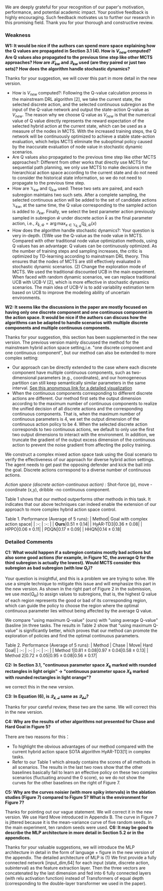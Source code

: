 We are deeply grateful for your recognition of our paper's motivation, performance, and potential academic impact. Your positive feedback is highly encouraging. Such feedback motivates us to further our research in this promising field. Thank you for your thorough and constructive review.
### Weakness
**W1: It would be nice if the authors can spend more space explaining how the Q values are propagated in Section 3.1 (4). How is $V_{new}$ computed? Are Q values also propagated to the previous time step like other MCTS approaches? How are $`\mathcal{X}_{kw}`$ and $`\mathcal{Q}_{kw}`$ used (are they paired or just two sets)? How does the algorithm handle stochastic dynamics?**

Thanks for your suggestion, we will cover this part in more detail in the new version.

- How is $V_{new}$ computed?: Following the Q-value calculation process in the mainstream DRL algorithm [2], we take the current state, the selected discrete action, and the selected continuous subregion as the input of the Q-value network and output the state-action Q-value as $V_{new}$. The reason why we choose Q value as $V_{new}$ is that the numerical value of Q value directly represents the reward expectation of the selected hybrid action at the current state, which can be used as a measure of the nodes in MCTS. With the increased training steps, the Q network will be continuously optimized to achieve a stable state-action evaluation, which helps MCTS eliminate the suboptimal policy caused by the inaccurate evaluation of node value in stochastic dynamic scenarios.
- Are Q values also propagated to the previous time step like other MCTS approaches?: Different from other works that directly use MCTS for sequential path planning, we only use MCTS to make decisions in the hierarchical action space according to the current state and do not need to consider the historical state information, so we do not need to propagate to the previous time step.
- How are $`\mathbb{X}_{kw}`$ and $`\mathbb{Q}_{kw}`$ used: These two sets are paired, and each subregion maintains two such sets. After a complete sampling, the selected continuous action will be added to the set of candidate actions $`\mathbb{X}_{kw}`$, at the same time, the Q value corresponding to the sampled action is added to $`\mathcal{Q}_{kw}`$. Finally, we select the best parameter action previously sampled in subregion $\hat{w}$ under discrete action $\hat{k}$ as the final parameter action, i.e., $`\hat{x}_{\hat{k},\hat{w}}=\arg\max_{x\in\mathbb{X}_{\hat{k},\hat{w}}}{\mathbb{Q}_{\hat{k},\hat{w}}}(x)`$
- How does the algorithm handle stochastic dynamics?: Your question is very in-depth. (1)We use the Q-value as the node value in MCTS. Compared with other traditional node value optimization methods, using Q values has an advantage: Q values can be continuously optimized. As the number of training steps and sampling increases, the critic is optimized by TD-learning according to mainstream DRL theory. This ensures that the nodes of MCTS are still effectively evaluated in stochastic dynamic scenarios. (2) Change the exploration mode of MCTS. We used the traditional discounted UCB in the main experiment. When faced with random dynamic scenarios, we can replace traditional UCB with UCB-V [2], which is more effective in stochastic dynamics scenarios. The main idea of UCB-V is to add variability estimation term based on UCB to improve the modeling ability of uncertain environments.

**W2: It seems like the discussions in the paper are mostly focused on having only one discrete component and one continuous component in the action space. It would be nice if the authors can discuss how the algorithms can be adapted to handle scenarios with multiple discrete components and multiple continuous components.**

Thanks for your suggestion, this section has been supplemented in the new version. The previous version mainly discussed the method for the mainstream hybrid action space setting,i.e. "one discrete component and one continuous component", but our method can also be extended to more complex setting:
- Our approach can be directly extended to the case where each discrete component have multiple continuous components, such as two-dimensional parameters (e.g., coordinates), and our homogeneous partition can still keep semantically similar parameters in the same interval. [See this anonymous link for a detailed visualization]()
- When the continuous components corresponding to different discrete actions are different. Our method first sets the output dimension according to the maximum number of continuous components to realize the unified decision of all discrete actions and the corresponding continuous components. That is, when the maximum number of continuous parameters is 4, we set the output dimension of the continuous action policy to be 4. When the selected discrete action corresponds to two continuous actions, we default to only use the first two output dimensions to interact with the environment.  In addition, we truncate the gradient of the output excess dimension of the continuous action to prevent the noise gradient from affecting the policy training.

We construct a complex mixed action space task using the Goal scenario to verify the effectiveness of our approach for diverse hybrid action settings. The agent needs to get past the opposing defender and kick the ball into the goal. Discrete actions correspond to a diverse number of continuous actions.

*Action space (discrete action-continuous action) :* Shot-force (p), move -coordinate (x,y), dribble -no continuous component. 

Table 1 shows that our method outperforms other methods in this task. It indicates that our above techniques can indeed enable the extension of our approach to more complex hybrid action space control.

Table 1. Performance (Average of 5 runs):
| Method| Goal with complex action space|
| :-: | :-: |
| **Ours**|$0.51\pm 0.14$|
| HyAR-TD3|$0.36\pm 0.08$|
| HPPO|$0.06\pm 0.11$|
| PDQN|$0.17\pm 0.09$|
| HHQN|$0.14\pm 0.18$|

### Detailed Comments
**C1: What would happen if a subregion contains mostly bad actions but also some good actions (for example, in Figure 1C, the average Q for the third subregion is actually the lowest). Would MCTS consider this subregion as bad subregion (with low $Q_r$)?**

Your question is insightful, and this is a problem we are trying to solve. We use a simple technique to mitigate this issue and will emphasize this part in the new version. As shown in the right part of Figure 2 in the submission, we use $max(Q_{ki})$ to assign values to subregions, that is, the highest Q value of each region represents the good or bad of its corresponding region, which can guide the policy to choose the region where the optimal continuous parameter lies without being affected by the average Q value.

We compare "using maximum Q-value" (ours) with "using average Q-value" (basline )in three tasks. The results in Table 2 show that "using maximum Q-value" is significantly better, which proves that our method can promote the exploration of policies and find the optimal continuous parameters.

Table 2. Performance (Average of 5 runs):
| Method      | Chase | Move| Hard Goal|
| :-: | :-: | :-: | :-: |
| Method 1|$0.81\pm 0.08$|$0.97\pm 0.04$|$0.58\pm 0.13$|
| Method 2|$0.72\pm 0.05$|$0.95\pm 0.08$|$0.56\pm 0.17$|

**C2: In Section 3.1, "continuous parameter space $X_k$ marked with rounded rectangles in light origin" -> "continuous parameter space $X_k$ marked with rounded rectangles in light orange"?**

we correct this in the new version.

**C3: In Equation (6), is $\mathcal{Q_{\hat{k},\hat{w}}}$ same as $\mathcal{Q_{\hat{k}\hat{w}}}$?**

Thanks for your careful review, these two are the same. We will correct this in the new version.

**C4: Why are the results of other algorithms not presented for Chase and Hard Goal in Figure 5?**

There are two reasons for this：
- To highlight the obvious advantages of our method compared with the current hybrid action space SOTA algorithm HyAR-TD3[1] in complex tasks.
- Refer to our Table 1 which already contains the scores of all methods in all scenarios. The results in the last two rows show that the other baselines basically fail to learn an effective policy on these two complex scenarios (fluctuating around the 0 score), so we do not show the curves for the other baselines on the right of Figure 7.

**C5: Why are the curves noisier (with more spiky intervals) in the ablation studies (Figure 7) compared to Figure 5? What is the environment for Figure 7?**

Thanks for pointing out our vague statement. We will correct it in the new version. We use Hard Move introduced in Appendix B. The curve in Figure 7 is jittered because it is the mean-variance curve of five random seeds. In the main experiment, ten random seeds were used.
**C6: It may be good to describe the MLP architecture in more detail in Section 5.2 or in the appendices.**

Thanks for your valuable suggestions, we will introduce the MLP architecture in detail in the form of language + figure in the new version of the appendix. The detailed architecture of MLP is (1) We first provide a fully connected network [input_dim,64] for each input (state, discrete action, subinterval) as the feature extraction layer. Then the three vectors are concatenated by the last dimension and fed into 6 fully connected layers (with relu activation function) instead of Transformers of equal depth (corresponding to the double-layer transformer we used in the paper).
